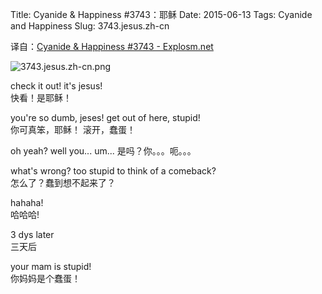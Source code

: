 Title: Cyanide & Happiness #3743：耶稣
Date: 2015-06-13
Tags: Cyanide and Happiness
Slug: 3743.jesus.zh-cn

译自：[Cyanide & Happiness #3743 - Explosm.net](http://explosm.net/comics/3743/)


![3743.jesus.zh-cn.png](/static/images/comics/3743.jesus.zh-cn.png)





check it out!
it's jesus!     
快看！是耶稣！

you're so dumb, jeses!
get out of here, stupid!        
你可真笨，耶稣！
滚开，蠢蛋！

oh yeah? well you... um...
是吗？你。。。呃。。。

what's wrong?
too stupid to think
of a comeback?      
怎么了？蠢到想不起来了？

hahaha!     
哈哈哈!

3 dys later     
三天后

your mam is stupid!     
你妈妈是个蠢蛋！